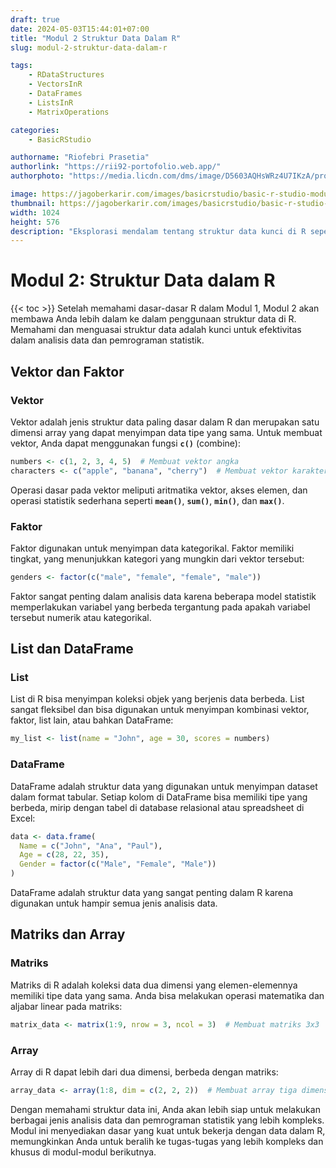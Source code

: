 ```yaml
---
draft: true
date: 2024-05-03T15:44:01+07:00
title: "Modul 2 Struktur Data Dalam R"
slug: modul-2-struktur-data-dalam-r

tags:
    - RDataStructures
    - VectorsInR
    - DataFrames
    - ListsInR
    - MatrixOperations

categories:
    - BasicRStudio

authorname: "Riofebri Prasetia"
authorlink: "https://rii92-portofolio.web.app/"
authorphoto: "https://media.licdn.com/dms/image/D5603AQHsWRz4U7IKzA/profile-displayphoto-shrink_200_200/0/1690182368248?e=1718841600&v=beta&t=UrTxqBd5G0GRg7UsKkoxTP99WK_An-NJpp4Nu2RXlO8"

image: https://jagoberkarir.com/images/basicrstudio/basic-r-studio-modul-2.jpg
thumbnail: https://jagoberkarir.com/images/basicrstudio/basic-r-studio-modul-2.jpg
width: 1024
height: 576
description: "Eksplorasi mendalam tentang struktur data kunci di R seperti vektor, faktor, list, DataFrame, matriks, dan array, serta operasi dasar yang dapat dilakukan dengan struktur data ini."
---
```

# **Modul 2: Struktur Data dalam R**
{{< toc >}}
Setelah memahami dasar-dasar R dalam Modul 1, Modul 2 akan membawa Anda lebih dalam ke dalam penggunaan struktur data di R. Memahami dan menguasai struktur data adalah kunci untuk efektivitas dalam analisis data dan pemrograman statistik.

## **Vektor dan Faktor**

### **Vektor**

Vektor adalah jenis struktur data paling dasar dalam R dan merupakan satu dimensi array yang dapat menyimpan data tipe yang sama. Untuk membuat vektor, Anda dapat menggunakan fungsi **`c()`** (combine):

```r
numbers <- c(1, 2, 3, 4, 5)  # Membuat vektor angka
characters <- c("apple", "banana", "cherry")  # Membuat vektor karakter

```

Operasi dasar pada vektor meliputi aritmatika vektor, akses elemen, dan operasi statistik sederhana seperti **`mean()`**, **`sum()`**, **`min()`**, dan **`max()`**.

### **Faktor**

Faktor digunakan untuk menyimpan data kategorikal. Faktor memiliki tingkat, yang menunjukkan kategori yang mungkin dari vektor tersebut:

```r
genders <- factor(c("male", "female", "female", "male"))

```

Faktor sangat penting dalam analisis data karena beberapa model statistik memperlakukan variabel yang berbeda tergantung pada apakah variabel tersebut numerik atau kategorikal.

## **List dan DataFrame**

### **List**

List di R bisa menyimpan koleksi objek yang berjenis data berbeda. List sangat fleksibel dan bisa digunakan untuk menyimpan kombinasi vektor, faktor, list lain, atau bahkan DataFrame:

```r
my_list <- list(name = "John", age = 30, scores = numbers)

```

### **DataFrame**

DataFrame adalah struktur data yang digunakan untuk menyimpan dataset dalam format tabular. Setiap kolom di DataFrame bisa memiliki tipe yang berbeda, mirip dengan tabel di database relasional atau spreadsheet di Excel:

```r
data <- data.frame(
  Name = c("John", "Ana", "Paul"),
  Age = c(28, 22, 35),
  Gender = factor(c("Male", "Female", "Male"))
)

```

DataFrame adalah struktur data yang sangat penting dalam R karena digunakan untuk hampir semua jenis analisis data.

## **Matriks dan Array**

### **Matriks**

Matriks di R adalah koleksi data dua dimensi yang elemen-elemennya memiliki tipe data yang sama. Anda bisa melakukan operasi matematika dan aljabar linear pada matriks:

```r
matrix_data <- matrix(1:9, nrow = 3, ncol = 3)  # Membuat matriks 3x3
```

### **Array**

Array di R dapat lebih dari dua dimensi, berbeda dengan matriks:

```r
array_data <- array(1:8, dim = c(2, 2, 2))  # Membuat array tiga dimensi
```

Dengan memahami struktur data ini, Anda akan lebih siap untuk melakukan berbagai jenis analisis data dan pemrograman statistik yang lebih kompleks. Modul ini menyediakan dasar yang kuat untuk bekerja dengan data dalam R, memungkinkan Anda untuk beralih ke tugas-tugas yang lebih kompleks dan khusus di modul-modul berikutnya.